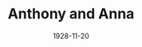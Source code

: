 ---
title: Anthony and Anna
date: 1928-11-20
opening_date: 1928-11-20
closing_date:
layout: productions
playbill:
Theatre: Theatre Jacksonville
cast:
- Anna Penn: Alix Gress
- Anthony Fair: Charles Murchison
- Lady Cynthia Speedwell: Frances A. Ewell
- James Jago: Howard Harkisheimer
- Hubert Dunwoody: John R. Osborne
- Fred: Douglas Haygood
- George: Thomas Snowden
- Jacob Penn: W. R. Carter
crew:
- Director: Mrs. William Macklin
- Stage Manager: Frances Blackwell
understudies:
orchestra:
---